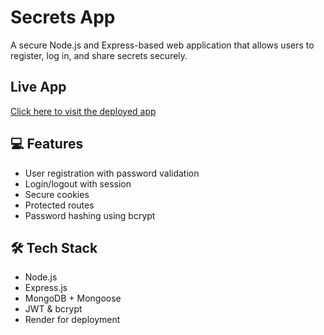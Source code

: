 # Secrets App

A secure Node.js and Express-based web application that allows users to register, log in, and share secrets securely.

## Live App
[Click here to visit the deployed app](https://secrets-app.onrender.com)

## 💻 Features
- User registration with password validation
- Login/logout with session
- Secure cookies
- Protected routes
- Password hashing using bcrypt

## 🛠 Tech Stack
- Node.js
- Express.js
- MongoDB + Mongoose
- JWT & bcrypt
- Render for deployment
